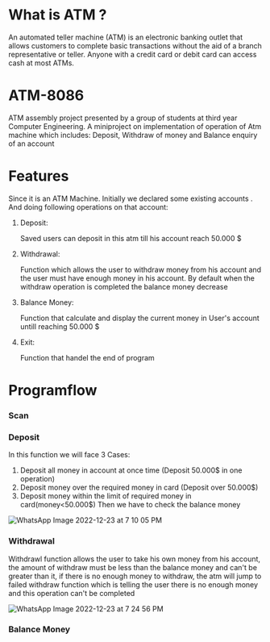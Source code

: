 # What is ATM ?
An automated teller machine (ATM) is an electronic banking outlet that allows customers to complete basic transactions without the aid of a branch representative or teller. Anyone with a credit card or debit card can access cash at most ATMs.
# ATM-8086
 ATM assembly project presented by a group of students at third year Computer Engineering.
 A miniproject on implementation of operation of Atm machine which includes:
 Deposit, Withdraw of money and Balance enquiry of an account 
   
# Features
Since it is an ATM Machine. Initially we declared some existing accounts . And doing following operations on that account:
1. Deposit:
 
   Saved users can deposit in this atm till his account reach 50.000 $ 

2. Withdrawal:

    Function which allows the user to withdraw money from his account and the user must have enough money in his account. By default when the withdraw operation is           completed the balance money decrease

3. Balance Money:

   Function that calculate and display the current money in User's account untill reaching 50.000 $  

4. Exit:

   Function that handel the end of program 

# Programflow
 ### Scan
 
 ### Deposit
 In this function we will face 3 Cases:
   1. Deposit all money in account at once time (Deposit 50.000$ in one operation)
   2. Deposit money over the required money in card (Deposit over 50.000$)
   3. Deposit money within the limit of required money in card(money<50.000$)
 Then we have to check the balance money       
 
   ![WhatsApp Image 2022-12-23 at 7 10 05 PM](https://user-images.githubusercontent.com/82416493/209380660-4530adf2-b506-4254-9cf1-38660e85ff28.jpeg)
   
 ### Withdrawal
   Withdrawl function allows the user to take his own money from his account, the amount of withdraw must be less than the balance money and can't be greater than
     it, if there is no enough money to withdraw, the atm will jump to failed withdraw function which is telling the user there is no enough money and this operation
     can't be completed
 
 ![WhatsApp Image 2022-12-23 at 7 24 56 PM](https://user-images.githubusercontent.com/82416493/209377541-2e999664-7e2d-4823-ac96-15536a46939c.jpeg)


 ### Balance Money
